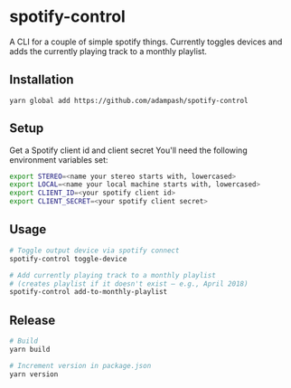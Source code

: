 # spotify-control

A CLI for a couple of simple spotify things. Currently toggles devices and
adds the currently playing track to a monthly playlist.

## Installation

```
yarn global add https://github.com/adampash/spotify-control
```

## Setup

Get a Spotify client id and client secret
You'll need the following environment variables set:

```bash
export STEREO=<name your stereo starts with, lowercased>
export LOCAL=<name your local machine starts with, lowercased>
export CLIENT_ID=<your spotify client id>
export CLIENT_SECRET=<your spotify client secret>
```

## Usage

```bash
# Toggle output device via spotify connect
spotify-control toggle-device

# Add currently playing track to a monthly playlist
# (creates playlist if it doesn't exist — e.g., April 2018)
spotify-control add-to-monthly-playlist
```

## Release

```bash
# Build
yarn build

# Increment version in package.json
yarn version
```

